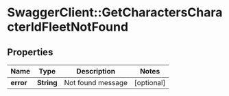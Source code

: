 # SwaggerClient::GetCharactersCharacterIdFleetNotFound

## Properties
Name | Type | Description | Notes
------------ | ------------- | ------------- | -------------
**error** | **String** | Not found message | [optional] 


